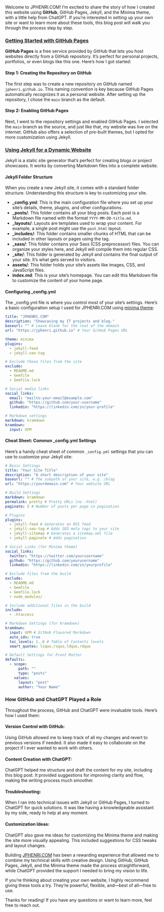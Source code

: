 Welcome to JPHENRI.COM! I’m excited to share the story of how I created this website using **GitHub**, GitHub Pages, Jekyll, and the Minima theme, with a little help from ChatGPT. If you’re interested in setting up your own site or want to learn more about these tools, this blog post will walk you through the process step by step.

### [Getting Started with GitHub Pages](https://docs.github.com/en/pages/getting-started-with-github-pages/creating-a-github-pages-site)

**GitHub Pages** is a free service provided by GitHub that lets you host websites directly from a GitHub repository. It’s perfect for personal projects, portfolios, or even blogs like this one. Here’s how I got started:

#### Step 1: Creating the Repository on GitHub

The first step was to create a new repository on GitHub named `jphenri.github.io`. This naming convention is key because GitHub Pages automatically recognizes it as a personal website. After setting up the repository, I chose the `main` branch as the default.

#### Step 2: Enabling GitHub Pages

Next, I went to the repository settings and enabled GitHub Pages. I selected the `main` branch as the source, and just like that, my website was live on the internet. GitHub also offers a selection of pre-built themes, but I opted for more customization using Jekyll.

### [Using Jekyll for a Dynamic Website](https://jekyllrb.com/)

Jekyll is a static site generator that’s perfect for creating blogs or project showcases. It works by converting Markdown files into a complete website.

#### Jekyll Folder Structure

When you create a new Jekyll site, it comes with a standard folder structure. Understanding this structure is key to customizing your site.

- **_config.yml**: This is the main configuration file where you set up your site’s details, theme, plugins, and other configurations.
- **_posts/**: This folder contains all your blog posts. Each post is a Markdown file named with the format `YYYY-MM-DD-title.md`.
- **_layouts/**: Layouts are templates used to wrap your content. For example, a single post might use the `post.html` layout.
- **_includes/**: This folder contains smaller chunks of HTML that can be included in other layouts or pages using the tag.
- **_sass/**: This folder contains your Sass (CSS preprocessor) files. You can organize your styles here, and Jekyll will compile them into regular CSS.
- **_site/**: This folder is generated by Jekyll and contains the final output of your site. It’s what gets served to visitors.
- **assets/**: This folder holds your site’s assets like images, CSS, and JavaScript files.
- **index.md**: This is your site’s homepage. You can edit this Markdown file to customize the content of your home page.

#### Configuring _config.yml

The _config.yml file is where you control most of your site’s settings. Here’s a basic configuration setup I used for JPHENRI.COM using [minima theme](https://github.com/jekyll/minima):

```yaml
title: "JPHENRI.COM"
description: "Showcasing my IT projects and blog."
baseurl: "" # Leave blank for the root of the domain
url: "https://jphenri.github.io" # Your GitHub Pages URL

theme: minima
plugins:
  - jekyll-feed
  - jekyll-seo-tag

# Exclude these files from the site
exclude:
  - README.md
  - Gemfile
  - Gemfile.lock

# Social media links
social_links:
  email: "mailto:your-email@example.com"
  github: "https://github.com/your-username"
  linkedin: "https://linkedin.com/in/your-profile"

# Markdown settings
markdown: kramdown
kramdown:
  input: GFM
```

#### Cheat Sheet: Common _config.yml Settings
Here’s a handy cheat sheet of common `_config.yml` settings that you can use to customize your Jekyll site:

```yaml
# Basic Settings
title: "Your Site Title"
description: "A short description of your site"
baseurl: "" # The subpath of your site, e.g. /blog
url: "https://yourdomain.com" # Your website URL

# Build Settings
markdown: kramdown
permalink: pretty # Pretty URLs (no .html)
paginate: 5 # Number of posts per page in pagination

# Plugins
plugins:
  - jekyll-feed # Generates an RSS feed
  - jekyll-seo-tag # Adds SEO meta tags to your site
  - jekyll-sitemap # Generates a sitemap.xml file
  - jekyll-paginate # Adds pagination

# Social Links (for Minima theme)
social_links:
  twitter: "https://twitter.com/yourusername"
  github: "https://github.com/yourusername"
  linkedin: "https://linkedin.com/in/yourprofile"

# Exclude files from the build
exclude:
  - README.md
  - Gemfile
  - Gemfile.lock
  - node_modules/

# Include additional files in the build
include:
  - .htaccess

# Markdown Settings (for Kramdown)
kramdown:
  input: GFM # GitHub Flavored Markdown
  auto_ids: true
  toc_levels: 1..6 # Table of Contents levels
  smart_quotes: lsquo,rsquo,ldquo,rdquo

# Default Settings for Front Matter
defaults:
  - scope:
      path: ""
      type: "posts"
    values:
      layout: "post"
      author: "Your Name"
```

### How GitHub and ChatGPT Played a Role
Throughout the process, GitHub and ChatGPT were invaluable tools. Here’s how I used them:

#### Version Control with GitHub: 
Using GitHub allowed me to keep track of all my changes and revert to previous versions if needed. It also made it easy to collaborate on the project if I ever wanted to work with others.

#### Content Creation with ChatGPT:
ChatGPT helped me structure and draft the content for my site, including this blog post. It provided suggestions for improving clarity and flow, making the writing process much smoother.

#### Troubleshooting:
When I ran into technical issues with Jekyll or GitHub Pages, I turned to ChatGPT for quick solutions. It was like having a knowledgeable assistant by my side, ready to help at any moment.

#### Customization Ideas:
ChatGPT also gave me ideas for customizing the Minima theme and making the site more visually appealing. This included suggestions for CSS tweaks and layout changes.

Building [JPHENRI.COM](https://jphenri.com) has been a rewarding experience that allowed me to combine my technical skills with creative design. Using GitHub, GitHub Pages, Jekyll, and the Minima theme made the process straightforward, while ChatGPT provided the support I needed to bring my vision to life.

If you’re thinking about creating your own website, I highly recommend giving these tools a try. They’re powerful, flexible, and—best of all—free to use.

Thanks for reading! If you have any questions or want to learn more, feel free to reach out.
